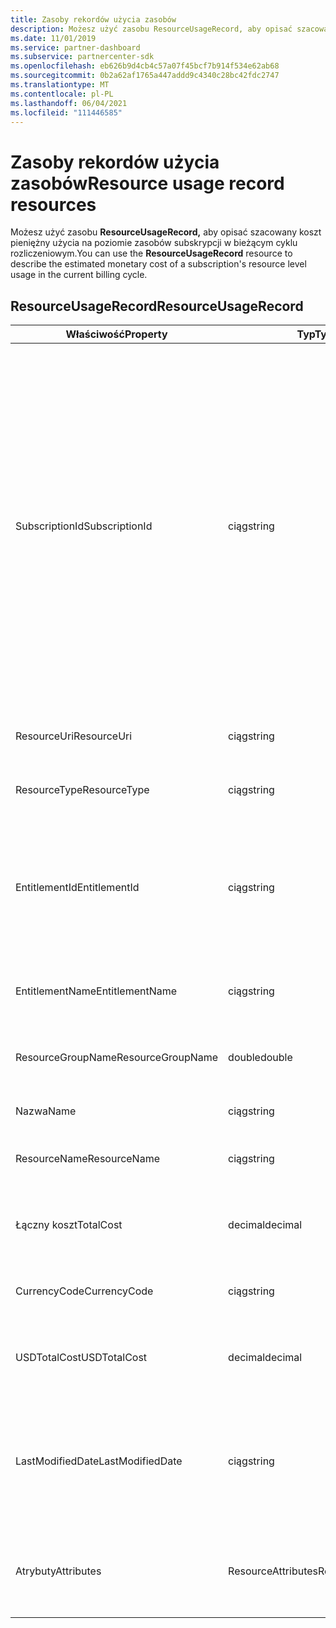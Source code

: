 ```yaml
---
title: Zasoby rekordów użycia zasobów
description: Możesz użyć zasobu ResourceUsageRecord, aby opisać szacowany koszt pieniężny użycia na poziomie zasobów subskrypcji w bieżącym cyklu rozliczeniowym.
ms.date: 11/01/2019
ms.service: partner-dashboard
ms.subservice: partnercenter-sdk
ms.openlocfilehash: eb626b9d4cb4c57a07f45bcf7b914f534e62ab68
ms.sourcegitcommit: 0b2a62af1765a447addd9c4340c28bc42fdc2747
ms.translationtype: MT
ms.contentlocale: pl-PL
ms.lasthandoff: 06/04/2021
ms.locfileid: "111446585"
---
```

# <a name="resource-usage-record-resources"></a><span data-ttu-id="8b58b-103">Zasoby rekordów użycia zasobów</span><span class="sxs-lookup"><span data-stu-id="8b58b-103">Resource usage record resources</span></span>

<span data-ttu-id="8b58b-104">Możesz użyć zasobu **ResourceUsageRecord,** aby opisać szacowany koszt pieniężny użycia na poziomie zasobów subskrypcji w bieżącym cyklu rozliczeniowym.</span><span class="sxs-lookup"><span data-stu-id="8b58b-104">You can use the **ResourceUsageRecord** resource to describe the estimated monetary cost of a subscription's resource level usage in the current billing cycle.</span></span>

## <a name="resourceusagerecord"></a><span data-ttu-id="8b58b-105">ResourceUsageRecord</span><span class="sxs-lookup"><span data-stu-id="8b58b-105">ResourceUsageRecord</span></span>

| <span data-ttu-id="8b58b-106">Właściwość</span><span class="sxs-lookup"><span data-stu-id="8b58b-106">Property</span></span>          | <span data-ttu-id="8b58b-107">Typ</span><span class="sxs-lookup"><span data-stu-id="8b58b-107">Type</span></span>               | <span data-ttu-id="8b58b-108">Opis</span><span class="sxs-lookup"><span data-stu-id="8b58b-108">Description</span></span>                                                                                                                                                                                                |
|-------------------|--------------------|------------------------------------------------------------------------------------------------------------------------------------------------------------------------------------------------------------|
| <span data-ttu-id="8b58b-109">SubscriptionId</span><span class="sxs-lookup"><span data-stu-id="8b58b-109">SubscriptionId</span></span>    | <span data-ttu-id="8b58b-110">ciąg</span><span class="sxs-lookup"><span data-stu-id="8b58b-110">string</span></span>             | <span data-ttu-id="8b58b-111">Pobiera lub ustawia identyfikator subskrypcji.</span><span class="sxs-lookup"><span data-stu-id="8b58b-111">Gets or sets the subscription identifier.</span></span> <span data-ttu-id="8b58b-112">W Microsoft Azure subskrypcji (MS-AZR-0145P) ta wartość jest identyfikatorem subskrypcji handlowej.</span><span class="sxs-lookup"><span data-stu-id="8b58b-112">For Microsoft Azure (MS-AZR-0145P) subscriptions, this value is the commerce subscription identifier.</span></span> <span data-ttu-id="8b58b-113">W przypadku planów platformy Azure ta wartość jest identyfikatorem planu platformy Azure).</span><span class="sxs-lookup"><span data-stu-id="8b58b-113">For Azure plans, this value is the Azure plan identifier).</span></span> |
| <span data-ttu-id="8b58b-114">ResourceUri</span><span class="sxs-lookup"><span data-stu-id="8b58b-114">ResourceUri</span></span>       | <span data-ttu-id="8b58b-115">ciąg</span><span class="sxs-lookup"><span data-stu-id="8b58b-115">string</span></span>             | <span data-ttu-id="8b58b-116">Pobiera lub ustawia URI zasobu."</span><span class="sxs-lookup"><span data-stu-id="8b58b-116">Gets or sets the resource URI."</span></span>                                                                                                                                                                            |
| <span data-ttu-id="8b58b-117">ResourceType</span><span class="sxs-lookup"><span data-stu-id="8b58b-117">ResourceType</span></span>      | <span data-ttu-id="8b58b-118">ciąg</span><span class="sxs-lookup"><span data-stu-id="8b58b-118">string</span></span>             | <span data-ttu-id="8b58b-119">Pobiera lub ustawia typ zasobu.</span><span class="sxs-lookup"><span data-stu-id="8b58b-119">Gets or sets the resource type.</span></span>                                                                                                                                                                            |
| <span data-ttu-id="8b58b-120">EntitlementId</span><span class="sxs-lookup"><span data-stu-id="8b58b-120">EntitlementId</span></span>     | <span data-ttu-id="8b58b-121">ciąg</span><span class="sxs-lookup"><span data-stu-id="8b58b-121">string</span></span>             | <span data-ttu-id="8b58b-122">Pobiera lub ustawia identyfikator uprawnień (identyfikator subskrypcji platformy Azure).</span><span class="sxs-lookup"><span data-stu-id="8b58b-122">Gets or sets the entitlement identifier (the Azure subscription identifier).</span></span>                                                                                                                               |
| <span data-ttu-id="8b58b-123">EntitlementName</span><span class="sxs-lookup"><span data-stu-id="8b58b-123">EntitlementName</span></span>   | <span data-ttu-id="8b58b-124">ciąg</span><span class="sxs-lookup"><span data-stu-id="8b58b-124">string</span></span>             | <span data-ttu-id="8b58b-125">Pobiera lub ustawia nazwę uprawnienia.</span><span class="sxs-lookup"><span data-stu-id="8b58b-125">Gets or sets the entitlement name.</span></span>                                                                                                                                                                         |
| <span data-ttu-id="8b58b-126">ResourceGroupName</span><span class="sxs-lookup"><span data-stu-id="8b58b-126">ResourceGroupName</span></span> | <span data-ttu-id="8b58b-127">double</span><span class="sxs-lookup"><span data-stu-id="8b58b-127">double</span></span>             | <span data-ttu-id="8b58b-128">Pobiera lub ustawia nazwę grupy zasobów.</span><span class="sxs-lookup"><span data-stu-id="8b58b-128">Gets or sets the resource group name.</span></span>                                                                                                                                                                      |
| <span data-ttu-id="8b58b-129">Nazwa</span><span class="sxs-lookup"><span data-stu-id="8b58b-129">Name</span></span>              | <span data-ttu-id="8b58b-130">ciąg</span><span class="sxs-lookup"><span data-stu-id="8b58b-130">string</span></span>             | <span data-ttu-id="8b58b-131">Nazwa zasobu.</span><span class="sxs-lookup"><span data-stu-id="8b58b-131">The name of the resource.</span></span>                                                                                                                                                                                  |
| <span data-ttu-id="8b58b-132">ResourceName</span><span class="sxs-lookup"><span data-stu-id="8b58b-132">ResourceName</span></span>      | <span data-ttu-id="8b58b-133">ciąg</span><span class="sxs-lookup"><span data-stu-id="8b58b-133">string</span></span>             | <span data-ttu-id="8b58b-134">Pobiera lub ustawia nazwę zasobu.</span><span class="sxs-lookup"><span data-stu-id="8b58b-134">Gets or sets the name of the resource.</span></span>                                                                                                                                                                     |
| <span data-ttu-id="8b58b-135">Łączny koszt</span><span class="sxs-lookup"><span data-stu-id="8b58b-135">TotalCost</span></span>         | <span data-ttu-id="8b58b-136">decimal</span><span class="sxs-lookup"><span data-stu-id="8b58b-136">decimal</span></span>            | <span data-ttu-id="8b58b-137">Pobiera lub ustawia szacowane łączne użycie kosztów.</span><span class="sxs-lookup"><span data-stu-id="8b58b-137">Gets or sets the estimated total cost usage.</span></span>                                                                                                                                                               |
| <span data-ttu-id="8b58b-138">CurrencyCode</span><span class="sxs-lookup"><span data-stu-id="8b58b-138">CurrencyCode</span></span>      | <span data-ttu-id="8b58b-139">ciąg</span><span class="sxs-lookup"><span data-stu-id="8b58b-139">string</span></span>             | <span data-ttu-id="8b58b-140">Pobiera lub ustawia kod waluty.</span><span class="sxs-lookup"><span data-stu-id="8b58b-140">Gets or sets the currency code.</span></span>                                                                                                                                                                            |
| <span data-ttu-id="8b58b-141">USDTotalCost</span><span class="sxs-lookup"><span data-stu-id="8b58b-141">USDTotalCost</span></span>      | <span data-ttu-id="8b58b-142">decimal</span><span class="sxs-lookup"><span data-stu-id="8b58b-142">decimal</span></span>            | <span data-ttu-id="8b58b-143">Pobiera lub ustawia szacowany łączny koszt w USD.</span><span class="sxs-lookup"><span data-stu-id="8b58b-143">Gets or sets the estimated total cost in USD.</span></span>                                                                                                                                                              |
| <span data-ttu-id="8b58b-144">LastModifiedDate</span><span class="sxs-lookup"><span data-stu-id="8b58b-144">LastModifiedDate</span></span>  | <span data-ttu-id="8b58b-145">ciąg</span><span class="sxs-lookup"><span data-stu-id="8b58b-145">string</span></span>             | <span data-ttu-id="8b58b-146">Dzień (w formacie data/godzina), w przypadku których ten rekord został ostatnio zmodyfikowany.</span><span class="sxs-lookup"><span data-stu-id="8b58b-146">The day (in date-time format) that this record was last modified.</span></span>                                                                                                                                          |
| <span data-ttu-id="8b58b-147">Atrybuty</span><span class="sxs-lookup"><span data-stu-id="8b58b-147">Attributes</span></span>        | <span data-ttu-id="8b58b-148">ResourceAttributes</span><span class="sxs-lookup"><span data-stu-id="8b58b-148">ResourceAttributes</span></span> | <span data-ttu-id="8b58b-149">Atrybuty metadanych odpowiadające zasobowi.</span><span class="sxs-lookup"><span data-stu-id="8b58b-149">The metadata attributes corresponding to the resource.</span></span>                                                                                                                                                     |
